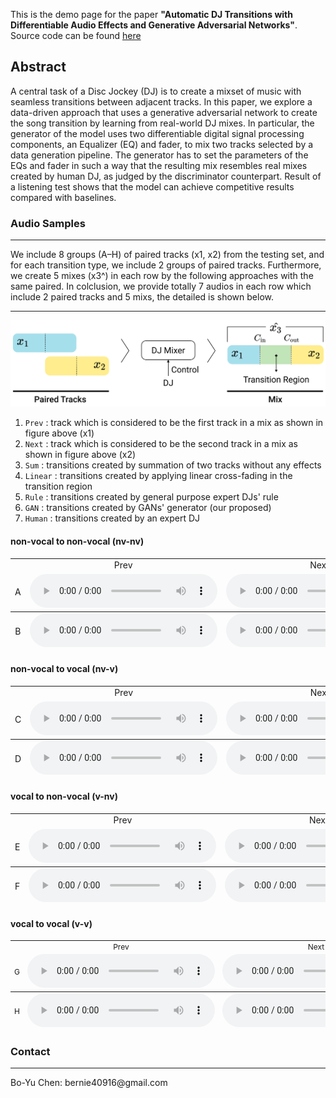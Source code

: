 This is the demo page for the paper **"Automatic DJ Transitions with Differentiable Audio Effects and Generative Adversarial Networks"**. Source code can be found [here](https://github.com/ChenPaulYu/DJtransGAN)


## Abstract
A central task of a Disc Jockey (DJ) is to create a mixset of music with seamless transitions between adjacent tracks. In this paper, we explore a data-driven approach that uses a generative adversarial network to create the song transition by learning from real-world DJ mixes. In particular, the generator of the model uses two differentiable digital signal processing components, an Equalizer (EQ) and fader, to mix two tracks selected by a data generation pipeline. The generator has to set the parameters of the EQs and fader in such a way that the resulting mix resembles real mixes created by human DJ, as judged by the discriminator counterpart. Result of a listening test shows that the model can achieve competitive results compared with baselines.

### Audio Samples

<hr>
We include 8 groups (A–H) of paired tracks (x1, x2) from the testing set, and for each transition type, we include 2 groups of paired tracks. Furthermore, we create 5 mixes (x3^) in each row by the following approaches with the same paired. In colclusion, we provide totally 7 audios in each row which include 2 paired tracks and 5 mixs, the detailed is shown below.
<hr>

![Mixing Pipeline](./assets/images/pipeline.png 'Mixing Pipeline')



1. `Prev`   : track which is considered to be the first track in a mix as shown in figure above (x1)
2. `Next`   : track which is considered to be the second track in a mix as shown in figure above (x2)
3. `Sum`    : transitions created by summation of two tracks without any effects
4. `Linear` : transitions created by applying linear cross-fading in the transition region
5. `Rule`   : transitions created by general purpose expert DJs' rule
6. `GAN`    : transitions created by GANs' generator (our proposed)
7. `Human`  : transitions created by an expert DJ




#### non-vocal to non-vocal (nv-nv)

<table style='text-align: center;'>
  <tbody>
    <tr>
      <td></td>
      <td>Prev</td>
      <td>Next</td>
      <td>Sum</td>
      <td>Linear</td>
      <td>Rule</td>
      <td>GAN</td>
      <td>Human</td>
    </tr>
    <tr>
      <td>A</td>
      <td><audio controls=""><source src="./assets/audios/1/prev.wav" type="audio/mpeg" /></audio></td>
      <td><audio controls=""><source src="./assets/audios/1/next.wav" type="audio/mpeg" /></audio></td>
      <td><audio controls=""><source src="./assets/audios/1/sum.wav" type="audio/mpeg" /></audio></td>
      <td><audio controls=""><source src="./assets/audios/1/linear.wav" type="audio/mpeg" /></audio></td>
      <td><audio controls=""><source src="./assets/audios/1/rule.wav" type="audio/mpeg" /></audio></td>
      <td><audio controls=""><source src="./assets/audios/1/gan.wav" type="audio/mpeg" /></audio></td>
      <td><audio controls=""><source src="./assets/audios/1/human.wav" type="audio/mpeg" /></audio></td>
    </tr>
  </tbody>
  <tfoot>
    <tr>
      <td>B</td>
      <td><audio controls=""><source src="./assets/audios/2/prev.wav" type="audio/mpeg" /></audio></td>
      <td><audio controls=""><source src="./assets/audios/2/next.wav" type="audio/mpeg" /></audio></td>
      <td><audio controls=""><source src="./assets/audios/2/sum.wav" type="audio/mpeg" /></audio></td>
      <td><audio controls=""><source src="./assets/audios/2/linear.wav" type="audio/mpeg" /></audio></td>
      <td><audio controls=""><source src="./assets/audios/2/rule.wav" type="audio/mpeg" /></audio></td>
      <td><audio controls=""><source src="./assets/audios/2/gan.wav" type="audio/mpeg" /></audio></td>
      <td><audio controls=""><source src="./assets/audios/2/human.wav" type="audio/mpeg" /></audio></td>
    </tr>
  </tfoot>
</table>

#### non-vocal to vocal (nv-v)

<table style='text-align: center;'>
  <tbody>
    <tr>
      <td></td>
      <td>Prev</td>
      <td>Next</td>
      <td>Sum</td>
      <td>Linear</td>
      <td>Rule</td>
      <td>GAN</td>
      <td>Human</td>
    </tr>
    <tr>
      <td>C</td>
      <td><audio controls=""><source src="./assets/audios/3/prev.wav" type="audio/mpeg" /></audio></td>
      <td><audio controls=""><source src="./assets/audios/3/next.wav" type="audio/mpeg" /></audio></td>
      <td><audio controls=""><source src="./assets/audios/3/sum.wav" type="audio/mpeg" /></audio></td>
      <td><audio controls=""><source src="./assets/audios/3/linear.wav" type="audio/mpeg" /></audio></td>
      <td><audio controls=""><source src="./assets/audios/3/rule.wav" type="audio/mpeg" /></audio></td>
      <td><audio controls=""><source src="./assets/audios/3/gan.wav" type="audio/mpeg" /></audio></td>
      <td><audio controls=""><source src="./assets/audios/3/human.wav" type="audio/mpeg" /></audio></td>
    </tr>
  </tbody>
  <tfoot>
    <tr>
      <td>D</td>
      <td><audio controls=""><source src="./assets/audios/4/prev.wav" type="audio/mpeg" /></audio></td>
      <td><audio controls=""><source src="./assets/audios/4/next.wav" type="audio/mpeg" /></audio></td>
      <td><audio controls=""><source src="./assets/audios/4/sum.wav" type="audio/mpeg" /></audio></td>
      <td><audio controls=""><source src="./assets/audios/4/linear.wav" type="audio/mpeg" /></audio></td>
      <td><audio controls=""><source src="./assets/audios/4/rule.wav" type="audio/mpeg" /></audio></td>
      <td><audio controls=""><source src="./assets/audios/4/gan.wav" type="audio/mpeg" /></audio></td>
      <td><audio controls=""><source src="./assets/audios/4/human.wav" type="audio/mpeg" /></audio></td>
    </tr>
  </tfoot>
</table>



#### vocal to non-vocal (v-nv)

<table style='text-align: center;'>
  <tbody>
    <tr>
      <td></td>
      <td>Prev</td>
      <td>Next</td>
      <td>Sum</td>
      <td>Linear</td>
      <td>Rule</td>
      <td>GAN</td>
      <td>Human</td>
    </tr>
    <tr>
      <td>E</td>
      <td><audio controls=""><source src="./assets/audios/5/prev.wav" type="audio/mpeg" /></audio></td>
      <td><audio controls=""><source src="./assets/audios/5/next.wav" type="audio/mpeg" /></audio></td>
      <td><audio controls=""><source src="./assets/audios/5/sum.wav" type="audio/mpeg" /></audio></td>
      <td><audio controls=""><source src="./assets/audios/5/linear.wav" type="audio/mpeg" /></audio></td>
      <td><audio controls=""><source src="./assets/audios/5/rule.wav" type="audio/mpeg" /></audio></td>
      <td><audio controls=""><source src="./assets/audios/5/gan.wav" type="audio/mpeg" /></audio></td>
      <td><audio controls=""><source src="./assets/audios/5/human.wav" type="audio/mpeg" /></audio></td>
    </tr>
  </tbody>
  <tfoot>
    <tr>
      <td>F</td>
      <td><audio controls=""><source src="./assets/audios/6/prev.wav" type="audio/mpeg" /></audio></td>
      <td><audio controls=""><source src="./assets/audios/6/next.wav" type="audio/mpeg" /></audio></td>
      <td><audio controls=""><source src="./assets/audios/6/sum.wav" type="audio/mpeg" /></audio></td>
      <td><audio controls=""><source src="./assets/audios/6/linear.wav" type="audio/mpeg" /></audio></td>
      <td><audio controls=""><source src="./assets/audios/6/rule.wav" type="audio/mpeg" /></audio></td>
      <td><audio controls=""><source src="./assets/audios/6/gan.wav" type="audio/mpeg" /></audio></td>
      <td><audio controls=""><source src="./assets/audios/6/human.wav" type="audio/mpeg" /></audio></td>
    </tr>
  </tfoot>
</table>


#### vocal to vocal (v-v)

<table style='font-size: 12px; text-align: center;'>
  <tbody>
    <tr>
      <td></td>
      <td>Prev</td>
      <td>Next</td>
      <td>Sum</td>
      <td>Linear</td>
      <td>Rule</td>
      <td>GAN</td>
      <td>Human</td>
    </tr>
    <tr>
      <td>G</td>
      <td><audio controls=""><source src="./assets/audios/7/prev.wav" type="audio/mpeg" /></audio></td>
      <td><audio controls=""><source src="./assets/audios/7/next.wav" type="audio/mpeg" /></audio></td>
      <td><audio controls=""><source src="./assets/audios/7/sum.wav" type="audio/mpeg" /></audio></td>
      <td><audio controls=""><source src="./assets/audios/7/linear.wav" type="audio/mpeg" /></audio></td>
      <td><audio controls=""><source src="./assets/audios/7/rule.wav" type="audio/mpeg" /></audio></td>
      <td><audio controls=""><source src="./assets/audios/7/gan.wav" type="audio/mpeg" /></audio></td>
      <td><audio controls=""><source src="./assets/audios/7/human.wav" type="audio/mpeg" /></audio></td>
    </tr>
  </tbody>
  <tfoot>
    <tr>
      <td>H</td>
      <td><audio controls=""><source src="./assets/audios/8/prev.wav" type="audio/mpeg" /></audio></td>
      <td><audio controls=""><source src="./assets/audios/8/next.wav" type="audio/mpeg" /></audio></td>
      <td><audio controls=""><source src="./assets/audios/8/sum.wav" type="audio/mpeg" /></audio></td>
      <td><audio controls=""><source src="./assets/audios/8/linear.wav" type="audio/mpeg" /></audio></td>
      <td><audio controls=""><source src="./assets/audios/8/rule.wav" type="audio/mpeg" /></audio></td>
      <td><audio controls=""><source src="./assets/audios/8/gan.wav" type="audio/mpeg" /></audio></td>
      <td><audio controls=""><source src="./assets/audios/8/human.wav" type="audio/mpeg" /></audio></td>
    </tr>
  </tfoot>
</table>



### Contact 

<hr>
Bo-Yu Chen: bernie40916@gmail.com

